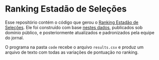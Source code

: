 # Ranking Estadão de Seleções

Esse repositório contém o código que gerou o [Ranking Estadão de Seleções](https://www.estadao.com.br/infograficos/copa-do-mundo-2018,ao-fim-da-copa-franca-e-belgica-dominam-ranking-do-estado,902219).
Ele foi construído com base [nestes dados](https://www.kaggle.com/martj42/international-football-results-from-1872-to-2017), publicados sob domínio público, e posteriormente atualizados e padronizados pela equipe do jornal.

O programa na pasta `code` recebe o arquivo `results.csv` e produz um arquivo de texto com todas as variações de pontuação no ranking.